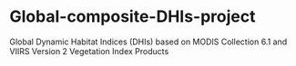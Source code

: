 # Global-composite-DHIs-project
Global Dynamic Habitat Indices (DHIs) based on MODIS Collection 6.1 and VIIRS Version 2 Vegetation Index Products
